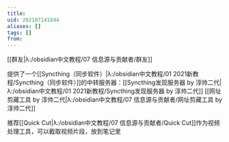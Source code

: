 ```yaml
---
title: 
uid: 202107141844
aliases: []
tags: []
from: 
---
```

[[群友|λ:/obsidian中文教程/07 信息源与贡献者/群友]]

提供了一个[[Syncthing（同步软件）|λ:/obsidian中文教程/01 2021新教程/Syncthing（同步软件）]]的中转服务器：[[Syncthing发现服务器 by 淳帅二代|λ:/obsidian中文教程/01 2021新教程/Syncthing发现服务器 by 淳帅二代]]
[[网址剪藏工具 by 淳帅二代|λ:/obsidian中文教程/07 信息源与贡献者/网址剪藏工具 by 淳帅二代]]

推荐[[Quick Cut|λ:/obsidian中文教程/07 信息源与贡献者/Quick Cut]]作为视频处理工具，可以截取视频片段，放到笔记里